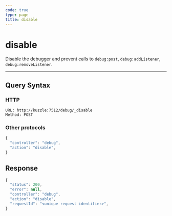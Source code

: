 ```yaml
---
code: true
type: page
title: disable
---
```


# disable

Disable the debugger and prevent calls to `debug:post`, `debug:addListener`, `debug:removeListener`.

---

## Query Syntax

### HTTP

```http
URL: http://kuzzle:7512/debug/_disable
Method: POST
```

### Other protocols

```js
{
  "controller": "debug",
  "action": "disable",
}
```

## Response


```js
{
  "status": 200,
  "error": null,
  "controller": "debug",
  "action": "disable",
  "requestId": "<unique request identifier>",
}
```
